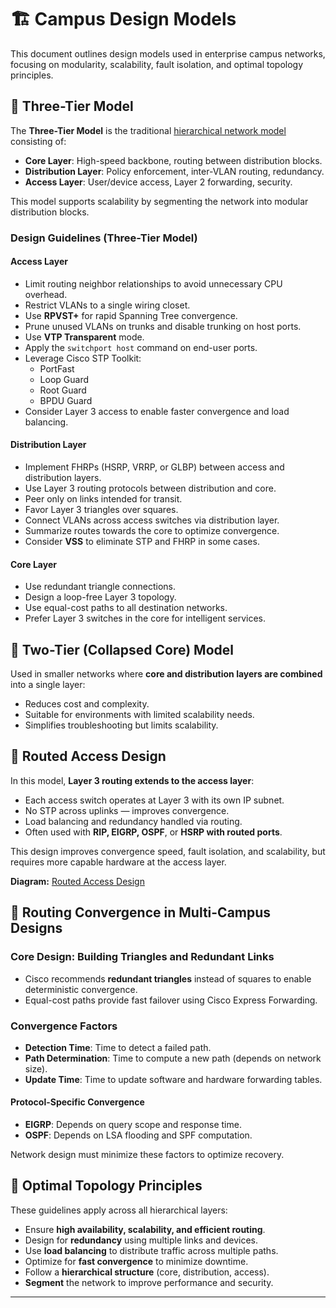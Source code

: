 # 🏗️ Campus Design Models

This document outlines design models used in enterprise campus networks, focusing on modularity, scalability, fault isolation, and optimal topology principles.

## 🧱 Three-Tier Model

The **Three-Tier Model** is the traditional [hierarchical network model](hierarchical-network-model.md) consisting of:

- **Core Layer**: High-speed backbone, routing between distribution blocks.
- **Distribution Layer**: Policy enforcement, inter-VLAN routing, redundancy.
- **Access Layer**: User/device access, Layer 2 forwarding, security.

This model supports scalability by segmenting the network into modular distribution blocks.

### Design Guidelines (Three-Tier Model)

#### Access Layer
- Limit routing neighbor relationships to avoid unnecessary CPU overhead.
- Restrict VLANs to a single wiring closet.
- Use **RPVST+** for rapid Spanning Tree convergence.
- Prune unused VLANs on trunks and disable trunking on host ports.
- Use **VTP Transparent** mode.
- Apply the `switchport host` command on end-user ports.
- Leverage Cisco STP Toolkit:
  - PortFast
  - Loop Guard
  - Root Guard
  - BPDU Guard
- Consider Layer 3 access to enable faster convergence and load balancing.

#### Distribution Layer
- Implement FHRPs (HSRP, VRRP, or GLBP) between access and distribution layers.
- Use Layer 3 routing protocols between distribution and core.
- Peer only on links intended for transit.
- Favor Layer 3 triangles over squares.
- Connect VLANs across access switches via distribution layer.
- Summarize routes towards the core to optimize convergence.
- Consider **VSS** to eliminate STP and FHRP in some cases.

#### Core Layer
- Use redundant triangle connections.
- Design a loop-free Layer 3 topology.
- Use equal-cost paths to all destination networks.
- Prefer Layer 3 switches in the core for intelligent services.

## 🧩 Two-Tier (Collapsed Core) Model

Used in smaller networks where **core and distribution layers are combined** into a single layer:

- Reduces cost and complexity.
- Suitable for environments with limited scalability needs.
- Simplifies troubleshooting but limits scalability.

## 🚦 Routed Access Design

In this model, **Layer 3 routing extends to the access layer**:

- Each access switch operates at Layer 3 with its own IP subnet.
- No STP across uplinks — improves convergence.
- Load balancing and redundancy handled via routing.
- Often used with **RIP, EIGRP, OSPF**, or **HSRP with routed ports**.

This design improves convergence speed, fault isolation, and scalability, but requires more capable hardware at the access layer.

**Diagram:** [Routed Access Design](TBD)

## 🧠 Routing Convergence in Multi-Campus Designs

### Core Design: Building Triangles and Redundant Links
- Cisco recommends **redundant triangles** instead of squares to enable deterministic convergence.
- Equal-cost paths provide fast failover using Cisco Express Forwarding.

### Convergence Factors
- **Detection Time**: Time to detect a failed path.
- **Path Determination**: Time to compute a new path (depends on network size).
- **Update Time**: Time to update software and hardware forwarding tables.

#### Protocol-Specific Convergence
- **EIGRP**: Depends on query scope and response time.
- **OSPF**: Depends on LSA flooding and SPF computation.

Network design must minimize these factors to optimize recovery.

## 📐 Optimal Topology Principles

These guidelines apply across all hierarchical layers:

- Ensure **high availability, scalability, and efficient routing**.
- Design for **redundancy** using multiple links and devices.
- Use **load balancing** to distribute traffic across multiple paths.
- Optimize for **fast convergence** to minimize downtime.
- Follow a **hierarchical structure** (core, distribution, access).
- **Segment** the network to improve performance and security.

---

